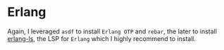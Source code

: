 # Erlang

Again, I leveraged `asdf` to install `Erlang OTP` and `rebar`, the later to install [erlang-ls](https://github.com/erlang-ls/erlang_ls), the LSP for `Erlang` which I highly recommend to install.
